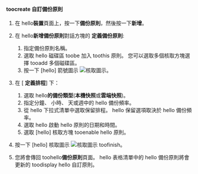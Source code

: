 <!--author=SharS last changed: 11/04/15-->


#### <a name="toocreate-a-custom-backup-policy"></a>toocreate 自訂備份原則
1. 在 hello**裝置**頁面上，按一下**備份原則**，然後按一下**新增**。
2. 在 hello**新增備份原則**對話方塊的 **定義備份原則**:
   
   1. 指定備份原則名稱。
   2. 選取 hello 磁碟區 toobe 加入 toothis 原則。 您可以選取多個核取方塊選擇 tooadd 多個磁碟區。
   3. 按一下 [hello] 箭號圖示 ![核取圖示](./media/storsimple-create-custom-backup-policy-u2/HCS_ArrowIcon-include.png)。
3. 在 [ **定義排程**] 下：
   
   1. 選取 hello**的備份類型**(**本機快照**或**雲端快照**)。
   2. 指定分鐘、 小時、 天或週中的 hello 備份頻率。
   3. 從 hello 下拉式清單中選取保留排程。 hello 保留選項取決於 hello 備份頻率。 
   4. 選取 hello 啟動 hello 原則的日期和時間。
   5. 選取 [hello] 核取方塊 tooenable hello 原則。
4. 按一下 [hello] 核取圖示 ![核取圖示](./media/storsimple-add-backup-policy-u2/HCS_CheckIcon-include.png) toofinish。
5. 您將會傳回 toohello**備份原則**頁面。 hello 表格清單中的 hello 備份原則將會更新的 toodisplay hello 自訂原則。


